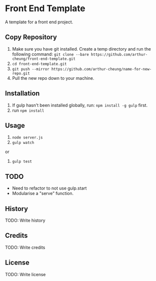 # Front End Template
A template for a front end project.

## Copy Repository
1. Make sure you have git installed. Create a temp directory and run the following command: `git clone --bare https://github.com/arthur-cheung/front-end-template.git`
2. `cd front-end-template.git`
3. `git push --mirror https://github.com/arthur-cheung/name-for-new-repo.git`
4. Pull the new repo down to your machine.

## Installation
1. If gulp hasn't been installed globally, run: `npm install -g gulp` first.
1. run `npm install`

## Usage
1. `node server.js`
1. `gulp watch`

or

1. `gulp test`

## TODO
* Need to refactor to not use gulp.start
* Modularise a "serve" function.

## History
TODO: Write history
## Credits
TODO: Write credits
## License
TODO: Write license
